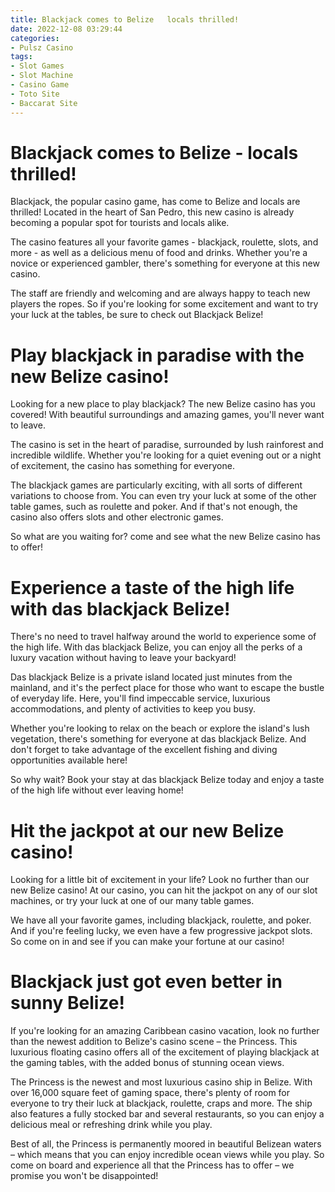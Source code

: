 ```yaml
---
title: Blackjack comes to Belize   locals thrilled!
date: 2022-12-08 03:29:44
categories:
- Pulsz Casino
tags:
- Slot Games
- Slot Machine
- Casino Game
- Toto Site
- Baccarat Site
---
```



#  Blackjack comes to Belize - locals thrilled!

Blackjack, the popular casino game, has come to Belize and locals are thrilled! Located in the heart of San Pedro, this new casino is already becoming a popular spot for tourists and locals alike.

The casino features all your favorite games - blackjack, roulette, slots, and more - as well as a delicious menu of food and drinks. Whether you're a novice or experienced gambler, there's something for everyone at this new casino.

The staff are friendly and welcoming and are always happy to teach new players the ropes. So if you're looking for some excitement and want to try your luck at the tables, be sure to check out Blackjack Belize!

#  Play blackjack in paradise with the new Belize casino!

Looking for a new place to play blackjack? The new Belize casino has you covered! With beautiful surroundings and amazing games, you'll never want to leave.

The casino is set in the heart of paradise, surrounded by lush rainforest and incredible wildlife. Whether you're looking for a quiet evening out or a night of excitement, the casino has something for everyone.

The blackjack games are particularly exciting, with all sorts of different variations to choose from. You can even try your luck at some of the other table games, such as roulette and poker. And if that's not enough, the casino also offers slots and other electronic games.

So what are you waiting for? come and see what the new Belize casino has to offer!

#  Experience a taste of the high life with das blackjack Belize!

There's no need to travel halfway around the world to experience some of the high life. With das blackjack Belize, you can enjoy all the perks of a luxury vacation without having to leave your backyard!

Das blackjack Belize is a private island located just minutes from the mainland, and it's the perfect place for those who want to escape the bustle of everyday life. Here, you'll find impeccable service, luxurious accommodations, and plenty of activities to keep you busy.

Whether you're looking to relax on the beach or explore the island's lush vegetation, there's something for everyone at das blackjack Belize. And don't forget to take advantage of the excellent fishing and diving opportunities available here!

So why wait? Book your stay at das blackjack Belize today and enjoy a taste of the high life without ever leaving home!

#  Hit the jackpot at our new Belize casino!

Looking for a little bit of excitement in your life? Look no further than our new Belize casino! At our casino, you can hit the jackpot on any of our slot machines, or try your luck at one of our many table games.

We have all your favorite games, including blackjack, roulette, and poker. And if you're feeling lucky, we even have a few progressive jackpot slots. So come on in and see if you can make your fortune at our casino!

#  Blackjack just got even better in sunny Belize!

If you're looking for an amazing Caribbean casino vacation, look no further than the newest addition to Belize's casino scene – the Princess. This luxurious floating casino offers all of the excitement of playing blackjack at the gaming tables, with the added bonus of stunning ocean views.

The Princess is the newest and most luxurious casino ship in Belize. With over 16,000 square feet of gaming space, there's plenty of room for everyone to try their luck at blackjack, roulette, craps and more. The ship also features a fully stocked bar and several restaurants, so you can enjoy a delicious meal or refreshing drink while you play.

Best of all, the Princess is permanently moored in beautiful Belizean waters – which means that you can enjoy incredible ocean views while you play. So come on board and experience all that the Princess has to offer – we promise you won't be disappointed!